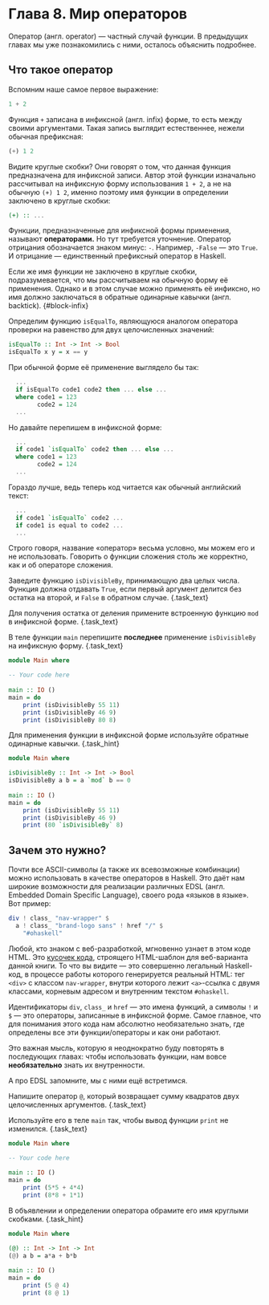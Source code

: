 # Глава 8. Мир операторов

Оператор (англ. operator) — частный случай функции. В предыдущих главах мы уже познакомились с ними, осталось объяснить подробнее.

## Что такое оператор

Вспомним наше самое первое выражение:

```haskell
1 + 2
```

Функция `+` записана в инфиксной (англ. infix) форме, то есть между своими аргументами. Такая запись выглядит естественнее, нежели обычная префиксная:

```haskell
(+) 1 2
```

Видите круглые скобки? Они говорят о том, что данная функция предназначена для инфиксной записи. Автор этой функции изначально рассчитывал на инфиксную форму использования `1 + 2`, а не на обычную `(+) 1 2`, именно поэтому имя функции в определении заключено в круглые скобки:

```haskell
(+) :: ...
```

Функции, предназначенные для инфиксной формы применения, называют **операторами.** Но тут требуется уточнение. Оператор отрицания обозначается знаком минус: `-`. Например, `-False` — это `True`. И отрицание — единственный префиксный оператор в Haskell.

Если же имя функции не заключено в круглые скобки, подразумевается, что мы рассчитываем на обычную форму её применения. Однако и в этом случае можно применять её инфиксно, но имя должно заключаться в обратные одинарные кавычки (англ. backtick). {#block-infix}

Определим функцию `isEqualTo`, являющуюся аналогом оператора проверки на равенство для двух целочисленных значений:

```haskell  {.example_for_playground .example_for_playground_001}
isEqualTo :: Int -> Int -> Bool
isEqualTo x y = x == y
```

При обычной форме её применение выглядело бы так:

```haskell
  ...
  if isEqualTo code1 code2 then ... else ...
  where code1 = 123
        code2 = 124
  ...
```

Но давайте перепишем в инфиксной форме:

```haskell
  ...
  if code1 `isEqualTo` code2 then ... else ...
  where code1 = 123
        code2 = 124
  ...
```

Гораздо лучше, ведь теперь код читается как обычный английский текст:

```haskell
  ...
  if code1 `isEqualTo` code2 ...
  if code1 is equal to code2 ...
  ...
```

Строго говоря, название «оператор» весьма условно, мы можем его и не использовать. Говорить о функции сложения столь же корректно, как и об операторе сложения.

Заведите функцию `isDivisibleBy`, принимающую два целых числа. Функция должна отдавать `True`, если первый аргумент делится без остатка на второй, и `False` в обратном случае. {.task_text}

Для получения остатка от деления примените встроенную функцию `mod` в инфиксной форме. {.task_text}

В теле функции `main` перепишите **последнее** применение `isDivisibleBy` на инфиксную форму. {.task_text}

```haskell {.task_source #haskell_chapter_0080_task_0010}
module Main where

-- Your code here
     
main :: IO ()
main = do
    print (isDivisibleBy 55 11)
    print (isDivisibleBy 46 9)
    print (isDivisibleBy 80 8)
```
Для применения функции в инфиксной форме используйте обратные одинарные кавычки. {.task_hint}
```haskell {.task_answer}
module Main where

isDivisibleBy :: Int -> Int -> Bool
isDivisibleBy a b = a `mod` b == 0
     
main :: IO ()
main = do
    print (isDivisibleBy 55 11)
    print (isDivisibleBy 46 9)
    print (80 `isDivisibleBy` 8)
```

## Зачем это нужно?

Почти все ASCII-символы (а также их всевозможные комбинации) можно использовать в качестве операторов в Haskell. Это даёт нам широкие возможности для реализации различных EDSL (англ. Embedded Domain Specific Language), своего рода «языков в языке». Вот пример:

```haskell
div ! class_ "nav-wrapper" $
  a ! class_ "brand-logo sans" ! href "/" $
    "#ohaskell"
```

Любой, кто знаком с веб-разработкой, мгновенно узнает в этом коде HTML. Это [кусочек кода](https://github.com/denisshevchenko/ohaskell.guide/blob/master/src/CreateHtmlTemplates.hs#L56), строящего HTML-шаблон для веб-варианта данной книги. То что вы видите — это совершенно легальный Haskell-код, в процессе работы которого генерируется реальный HTML: тег `<div>` с классом `nav-wrapper`, внутри которого лежит `<a>`-ссылка с двумя классами, корневым адресом и внутренним текстом `#ohaskell`.

Идентификаторы `div`, `class_` и `href` — это имена функций, а символы `!` и `$` — это операторы, записанные в инфиксной форме. Самое главное, что для понимания этого кода нам абсолютно необязательно знать, где определены все эти функции/операторы и как они работают. 

Это важная мысль, которую я неоднократно буду повторять в последующих главах: чтобы использовать функции, нам вовсе **необязательно** знать их внутренности.

А про EDSL запомните, мы с ними ещё встретимся.

Напишите оператор `@`, который возвращает сумму квадратов двух целочисленных аргументов. {.task_text}

Используйте его в теле `main` так, чтобы вывод функции `print` не изменился. {.task_text}

```haskell {.task_source #haskell_chapter_0080_task_0020}
module Main where

-- Your code here
     
main :: IO ()
main = do
    print (5*5 + 4*4)
    print (8*8 + 1*1)
```
В объявлении и определении оператора обрамите его имя круглыми скобками. {.task_hint}
```haskell {.task_answer}
module Main where

(@) :: Int -> Int -> Int
(@) a b = a*a + b*b
     
main :: IO ()
main = do
    print (5 @ 4)
    print (8 @ 1)
```
